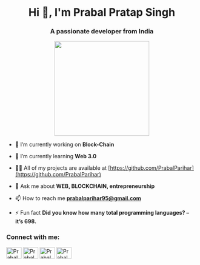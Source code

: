 <h1 align="center">Hi 👋, I'm Prabal Pratap Singh</h1>
<h3 align="center">A passionate developer from India</h3>
<p align= "center"><img src="https://github.com/nikhilverma360/nikhilverma360/blob/main/animation_500_ki5uuop9.gif" width="250" height="250"></p>



- 🔭 I’m currently working on **Block-Chain**

- 🌱 I’m currently learning **Web 3.0**

- 👨‍💻 All of my projects are available at [https://github.com/PrabalParihar](https://github.com/PrabalParihar)

- 💬 Ask me about **WEB, BLOCKCHAIN, entrepreneurship**

- 📫 How to reach me **prabalparihar95@gmail.com**


- ⚡ Fun fact **Did you know how many total programming languages? – it’s 698.**

<h3 align="left">Connect with me:</h3>
<p align="left">
<a href="https://twitter.com/" target="blank"><img align="center" src="https://cdn.jsdelivr.net/npm/simple-icons@3.0.1/icons/twitter.svg" alt="PrabalParihar" height="30" width="40" /></a>
<a href="https://www.linkedin.com/in/prabal-pratap-singh-00578718a/" target="blank"><img align="center" src="https://cdn.jsdelivr.net/npm/simple-icons@3.0.1/icons/linkedin.svg" alt="PrabalParihar" height="30" width="40" /></a>
<a href="https://www.facebook.com/prabal.parihar.750/" target="blank"><img align="center" src="https://cdn.jsdelivr.net/npm/simple-icons@3.0.1/icons/facebook.svg" alt="PrabalParihar" height="30" width="40" /></a>
<a href="https://www.instagram.com/prabal_parihar_/" target="blank"><img align="center" src="https://cdn.jsdelivr.net/npm/simple-icons@3.0.1/icons/instagram.svg" alt="PrabalParihar" height="30" width="40" /></a>
</p>

<!-- <h3 align="left">Languages and Tools:</h3>


<p><img align="center" src="https://github-readme-stats.vercel.app/api/top-langs?username=nikhilverma360&show_icons=true&locale=en&layout=compact" alt="PrabalParihar" /></p>
 -->
